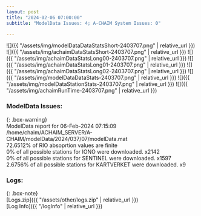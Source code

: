 ```yaml
---
layout: post
title: "2024-02-06 07:00:00"
subtitle: "ModelData Issues: 4; A-CHAIM System Issues: 0"

---
```


![]({{ "/assets/img/modelDataDataStatsShort-2403707.png" | relative_url }})
![]({{ "/assets/img/achaimDataStatsShort-2403707.png" | relative_url }})
![]({{ "/assets/img/achaimDataStatsLong00-2403707.png" | relative_url }})
![]({{ "/assets/img/achaimDataStatsLong01-2403707.png" | relative_url }})
![]({{ "/assets/img/achaimDataStatsLong02-2403707.png" | relative_url }})
![]({{ "/assets/img/modelDataDataStats-2403707.png" | relative_url }})
![]({{ "/assets/img/modelDataStationStats-2403707.png" | relative_url }})
![]({{ "/assets/img/achaimRunTime-2403707.png" | relative_url }})


### ModelData Issues:  
  
{: .box-warning}  
 ModelData report for 06-Feb-2024 07:15:09   
 /home/chaim/ACHAIM_SERVER/A-CHAIM/modelData/2024/037/07/modelData.mat   
 72.6512% of RIO absoprtion values are finite   
 0% of all possible stations for IONO were downloaded. x2142   
 0% of all possible stations for SENTINEL were downloaded. x1597   
 2.6756% of all possible stations for KARTVERKET were downloaded. x9   
  


### Logs:  
  
{: .box-note}  
[Logs.zip]({{ "/assets/other/logs.zip" | relative_url }})  
[Log Info]({{ "/logInfo" | relative_url }})  
